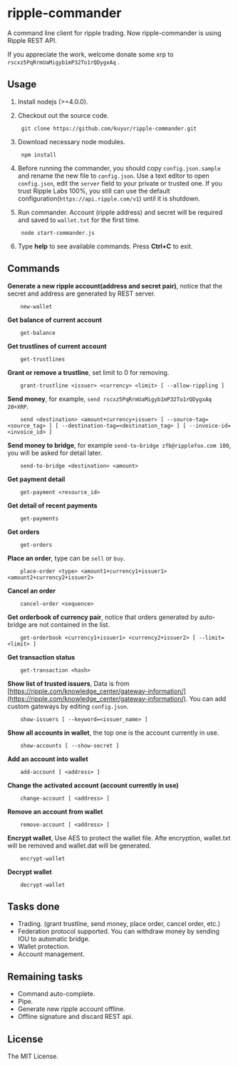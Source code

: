 # ripple-commander
A command line client for ripple trading. Now ripple-commander is using Ripple REST API.

If you appreciate the work, welcome donate some xrp to `rscxz5PqRrmUaMigyb1mP32To1rQDygxAq` .

## Usage
1. Install nodejs (>=4.0.0).
2. Checkout out the source code.

        git clone https://github.com/kuyur/ripple-commander.git

3. Download necessary node modules.

        npm install

4. Before running the commander, you should copy `config.json.sample` and rename the new file to `config.json`. Use a text editor to open `config.json`, edit the `server` field to your private or trusted one. If you trust Ripple Labs 100%, you still can use the default configuration(`https://api.ripple.com/v1`) until it is shutdown.
 
5. Run commander. Account (ripple address) and secret will be required and saved to `wallet.txt` for the first time.

        node start-commander.js

6. Type **help** to see available commands. Press **Ctrl+C** to exit.

## Commands
**Generate a new ripple account(address and secret pair)**, notice that the secret and address are generated by REST server.

        new-wallet

**Get balance of current account**

        get-balance

**Get trustlines of current account**

        get-trustlines

**Grant or remove a trustline**, set limit to 0 for removing.

        grant-trustline <issuer> <currency> <limit> [ --allow-rippling ]

**Send money**, for example, `send rscxz5PqRrmUaMigyb1mP32To1rQDygxAq 20+XRP`.

        send <destination> <amount+currency+issuer> [ --source-tag=<source_tag> ] [ --destination-tag=<destination_tag> ] [ --invoice-id=<invoice_id> ]

**Send money to bridge**, for example `send-to-bridge zfb@ripplefox.com 100`, you will be asked for detail later.

        send-to-bridge <destination> <amount>

**Get payment detail**

        get-payment <resource_id>

**Get detail of recent payments**

        get-payments

**Get orders**

        get-orders

**Place an order**, type can be `sell` or `buy`.

        place-order <type> <amount1+currency1+issuer1> <amount2+currency2+issuer2>

**Cancel an order**

        cancel-order <sequence>

**Get orderbook of currency pair**, notice that orders generated by auto-bridge are not contained in the list.

        get-orderbook <currency1+issuer1> <currency2+issuer2> [ --limit=<limit> ]

**Get transaction status**

        get-transaction <hash>

**Show list of trusted issuers**, Data is from [https://ripple.com/knowledge_center/gateway-information/](https://ripple.com/knowledge_center/gateway-information/). You can add custom gateways by editing `config.json`.

        show-issuers [ --keyword=<issuer_name> ]

**Show all accounts in wallet**, the top one is the account currently in use.

        show-accounts [ --show-secret ]

**Add an account into wallet**

        add-account [ <address> ]

**Change the activated account (account currently in use)**

        change-account [ <address> ]

**Remove an account from wallet**

        remove-account [ <address> ]

**Encrypt wallet**, Use AES to protect the wallet file. Afte encryption, wallet.txt will be removed and wallet.dat will be generated.

        encrypt-wallet

**Decrypt wallet**

        decrypt-wallet

## Tasks done

* Trading. (grant trustline, send money, place order, cancel order, etc.)
* Federation protocol supported. You can withdraw money by sending IOU to automatic bridge.
* Wallet protection.
* Account management.

## Remaining tasks

* Command auto-complete.
* Pipe.
* Generate new ripple account offline.
* Offline signature and discard REST api.

## License

The MIT License.
